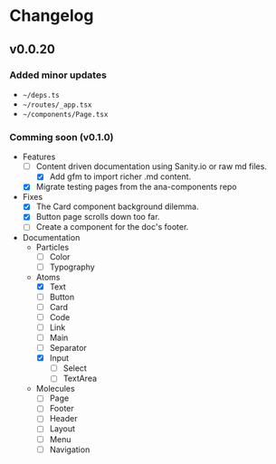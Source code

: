 # Changelog

## v0.0.20

### Added minor updates
  - `~/deps.ts`
  - `~/routes/_app.tsx`
  - `~/components/Page.tsx`


### Comming soon (v0.1.0)

- Features
  - [ ] Content driven documentation using Sanity.io or raw md files.
    - [x] Add gfm to import richer .md content.
  - [x] Migrate testing pages from the ana-components repo

- Fixes
  - [x] The Card component background dilemma.
  - [x] Button page scrolls down too far.
  - [ ] Create a component for the doc's footer.

- Documentation
  - Particles
    - [ ] Color
    - [ ] Typography
  - Atoms
    - [x] Text
    - [ ] Button
    - [ ] Card
    - [ ] Code
    - [ ] Link
    - [ ] Main
    - [ ] Separator
    - [x] Input
      - [ ] Select
      - [ ] TextArea
  - Molecules
    - [ ] Page
    - [ ] Footer
    - [ ] Header
    - [ ] Layout
    - [ ] Menu
    - [ ] Navigation
